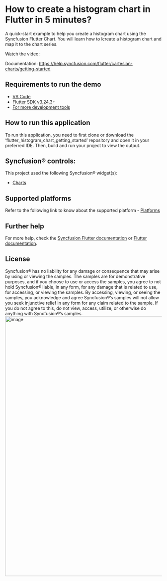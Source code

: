 # How to create a histogram chart in Flutter in 5 minutes?
A quick-start example to help you create a histogram chart using the Syncfusion Flutter Chart. You will learn how to lcreate a histogram chart and map it to the chart series.

Watch the video:  

Documentation: https://help.syncfusion.com/flutter/cartesian-charts/getting-started

## Requirements to run the demo
* [VS Code](https://code.visualstudio.com/download)
* [Flutter SDK v3.24.3+](https://flutter.dev/docs/development/tools/sdk/overview)
* [For more development tools](https://flutter.dev/docs/development/tools/devtools/overview)

## How to run this application
To run this application, you need to first clone or download the ‘flutter_histogram_chart_getting_started’ repository and open it in your preferred IDE. Then, build and run your project to view the output.

 ## Syncfusion® controls:
 
This project used the following Syncfusion® widget(s):
* [Charts]( https://www.syncfusion.com/flutter-widgets/flutter-charts)
 
## Supported platforms
 
Refer to the following link to know about the supported platform - [Platforms]( https://help.syncfusion.com/flutter/system-requirements#supported-platforms)

## Further help
For more help, check the [Syncfusion Flutter documentation](https://help.syncfusion.com/flutter/introduction/overview) or
 [Flutter documentation](https://flutter.dev/docs/get-started/install).
 
## License
 
Syncfusion® has no liability for any damage or consequence that may arise by using or viewing the samples. The samples are for demonstrative purposes, and if you choose to use or access the samples, you agree to not hold Syncfusion® liable, in any form, for any damage that is related to use, for accessing, or viewing the samples. By accessing, viewing, or seeing the samples, you acknowledge and agree Syncfusion®’s samples will not allow you seek injunctive relief in any form for any claim related to the sample. If you do not agree to this, do not view, access, utilize, or otherwise do anything with Syncfusion®’s samples.<img width="1037" height="834" alt="image" src="https://github.com/user-attachments/assets/f68e6432-063c-414f-9f1e-0e8b305f20dc" />
